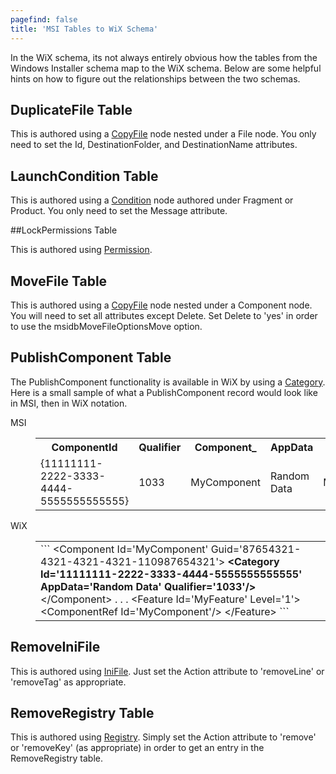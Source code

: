 ```yaml
---
pagefind: false
title: 'MSI Tables to WiX Schema'
---
```


In the WiX schema, its not always entirely obvious how the tables from the Windows Installer schema map to the WiX schema. Below are some helpful hints on how to figure out the relationships between the two schemas.

## DuplicateFile Table

This is authored using a [CopyFile](../xsd/wix/copyfile/) node nested under a File node. You only need to set the Id, DestinationFolder, and DestinationName attributes.

## LaunchCondition Table

This is authored using a [Condition](../xsd/wix/condition/) node authored under Fragment or Product. You only need to set the Message attribute.

##LockPermissions Table

This is authored using [Permission](../xsd/wix/permission/).

## MoveFile Table

This is authored using a [CopyFile](../xsd/wix/copyfile/) node nested under a Component node. You will need to set all attributes except Delete. Set Delete to &apos;yes&apos; in order to use the msidbMoveFileOptionsMove option.

## PublishComponent Table

The PublishComponent functionality is available in WiX by using a [Category](../xsd/wix/category/). Here is a small sample of what a PublishComponent record would look like in MSI, then in WiX notation.

<dl>
  <dt>MSI</dt>
  <dd>
    <table>
      <tr>
        <th>ComponentId</th>
        <th>Qualifier</th>
        <th>Component_</th>
        <th>AppData</th>
        <th>Feature_</th>
      </tr>
      <tr>
        <td>{11111111-2222-3333-4444-5555555555555}</td>
        <td>1033</td>
        <td>MyComponent</td>
        <td>Random Data</td>
        <td>MyFeature</td>
      </tr>
    </table>
  </dd>
</dl>

<dl>
  <dt>WiX</dt>
  <dd>
    <table class="command">
      <tr>
        <td>
          ```
&lt;Component Id='MyComponent' Guid='87654321-4321-4321-4321-110987654321'&gt;
     <b>&lt;Category Id='11111111-2222-3333-4444-5555555555555' AppData='Random Data' 
               Qualifier='1033'/&gt;</b>
&lt;/Component&gt;
.
.
.
&lt;Feature Id='MyFeature' Level='1'&gt;
     &lt;ComponentRef Id='MyComponent'/&gt;
&lt;/Feature&gt;
```
        </td>
      </tr>
    </table>
  </dd>
</dl>

## RemoveIniFile

This is authored using [IniFile](../xsd/wix/inifile/). Just set the Action attribute to &apos;removeLine&apos; or &apos;removeTag&apos; as appropriate.

## RemoveRegistry Table

This is authored using [Registry](../xsd/wix/registry/). Simply set the Action attribute to &apos;remove&apos; or &apos;removeKey&apos; (as appropriate) in order to get an entry in the RemoveRegistry table.
